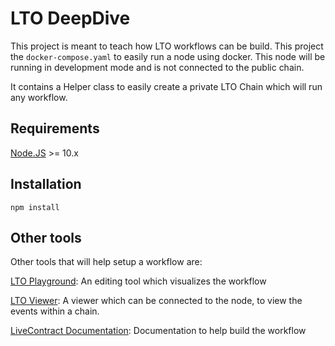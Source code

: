 LTO DeepDive
===

This project is meant to teach how LTO workflows can be build. This project the `docker-compose.yaml` to easily run a node using docker.
This node will be running in development mode and is not connected to the public chain.

It contains a Helper class to easily create a private LTO Chain which will run any workflow.

## Requirements 

[Node.JS](https://nodejs.org) >= 10.x


## Installation

`npm install`

## Other tools

Other tools that will help setup a workflow are:

[LTO Playground](https://playground.lto.network): An editing tool which visualizes the workflow

[LTO Viewer](https://github.com/legalthings/lto-viewer): A viewer which can be connected to the node, to view the events within a chain.

[LiveContract Documentation](https://docs.livecontracts.io): Documentation to help build the workflow